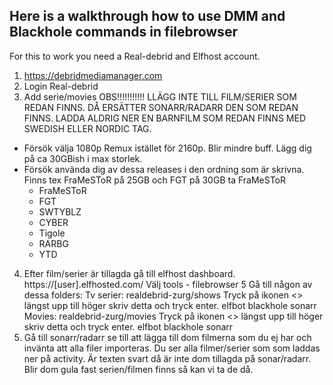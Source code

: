 ## Here is a walkthrough how to use DMM and Blackhole commands in filebrowser
For this to work you need a Real-debrid and Elfhost account.

1. https://debridmediamanager.com
2. Login Real-debrid
3. Add serie/movies
OBS!!!!!!!!!!! 
LLÄGG INTE TILL FILM/SERIER SOM REDAN FINNS. DÅ ERSÄTTER SONARR/RADARR DEN SOM REDAN FINNS. LADDA ALDRIG NER EN BARNFILM SOM REDAN FINNS MED SWEDISH ELLER NORDIC TAG. 
* Försök välja 1080p Remux istället för 2160p. Blir mindre buff. Lägg dig på ca 30GBish i max storlek.
* Försök använda dig av dessa releases i den ordning som är skrivna. Finns tex FraMeSToR på 25GB och FGT på 30GB ta FraMeSToR
  - FraMeSToR
  - FGT
  - SWTYBLZ
  - CYBER
  - Tigole
  - RARBG
  - YTD
4. Efter film/serier är tillagda gå till elfhost dashboard. 
https://[user].elfhosted.com/
Välj tools - filebrowser 
5 Gå till någon av dessa folders:
Tv serier:
realdebrid-zurg/shows
Tryck på ikonen <> längst upp till höger skriv detta och tryck enter.
elfbot blackhole sonarr 
Movies:
realdebrid-zurg/movies
Tryck på ikonen <> längst upp till höger skriv detta och tryck enter.
elfbot blackhole sonarr 
6. Gå till sonarr/radarr se till att lägga till dom filmerna som du ej har och invänta att alla filer importeras.
Du ser alla filmer/serier som som laddas ner på activity. Är texten svart då är inte dom tillagda på sonar/radarr. Blir dom gula fast serien/filmen finns så kan vi ta de då. 
